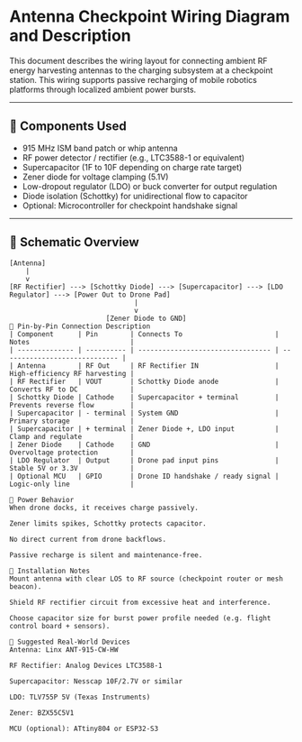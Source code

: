 # Antenna Checkpoint Wiring Diagram and Description

This document describes the wiring layout for connecting ambient RF energy harvesting antennas to the charging subsystem at a checkpoint station. This wiring supports passive recharging of mobile robotics platforms through localized ambient power bursts.

---

## 🧩 Components Used

- 915 MHz ISM band patch or whip antenna  
- RF power detector / rectifier (e.g., LTC3588-1 or equivalent)  
- Supercapacitor (1F to 10F depending on charge rate target)  
- Zener diode for voltage clamping (5.1V)  
- Low-dropout regulator (LDO) or buck converter for output regulation  
- Diode isolation (Schottky) for unidirectional flow to capacitor  
- Optional: Microcontroller for checkpoint handshake signal

---

## 🔌 Schematic Overview

```plaintext
[Antenna]
    |
    v
[RF Rectifier] ---> [Schottky Diode] ---> [Supercapacitor] ---> [LDO Regulator] ---> [Power Out to Drone Pad]
                               |
                               v
                        [Zener Diode to GND]
🔧 Pin-by-Pin Connection Description
| Component      | Pin        | Connects To                       | Notes                         |
| -------------- | ---------- | --------------------------------- | ----------------------------- |
| Antenna        | RF Out     | RF Rectifier IN                   | High-efficiency RF harvesting |
| RF Rectifier   | VOUT       | Schottky Diode anode              | Converts RF to DC             |
| Schottky Diode | Cathode    | Supercapacitor + terminal         | Prevents reverse flow         |
| Supercapacitor | - terminal | System GND                        | Primary storage               |
| Supercapacitor | + terminal | Zener Diode +, LDO input          | Clamp and regulate            |
| Zener Diode    | Cathode    | GND                               | Overvoltage protection        |
| LDO Regulator  | Output     | Drone pad input pins              | Stable 5V or 3.3V             |
| Optional MCU   | GPIO       | Drone ID handshake / ready signal | Logic-only line               |

🔋 Power Behavior
When drone docks, it receives charge passively.

Zener limits spikes, Schottky protects capacitor.

No direct current from drone backflows.

Passive recharge is silent and maintenance-free.

📌 Installation Notes
Mount antenna with clear LOS to RF source (checkpoint router or mesh beacon).

Shield RF rectifier circuit from excessive heat and interference.

Choose capacitor size for burst power profile needed (e.g. flight control board + sensors).

📎 Suggested Real-World Devices
Antenna: Linx ANT-915-CW-HW

RF Rectifier: Analog Devices LTC3588-1

Supercapacitor: Nesscap 10F/2.7V or similar

LDO: TLV755P 5V (Texas Instruments)

Zener: BZX55C5V1

MCU (optional): ATtiny804 or ESP32-S3
